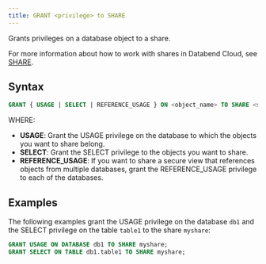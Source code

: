 ```yaml
---
title: GRANT <privilege> to SHARE
---
```


Grants privileges on a database object to a share.

For more information about how to work with shares in Databend Cloud, see [SHARE](index.md).

## Syntax

```sql
GRANT { USAGE | SELECT | REFERENCE_USAGE } ON <object_name> TO SHARE <share_name>;
```

WHERE:

- **USAGE**: Grant the USAGE privilege on the database to which the objects you want to share belong.
- **SELECT**: Grant the SELECT privilege to the objects you want to share.
- **REFERENCE_USAGE**: If you want to share a secure view that references objects from multiple databases, grant the REFERENCE_USAGE privilege to each of the databases.

## Examples

The following examples grant the USAGE privilege on the database `db1` and the SELECT privilege on the table `table1` to the share `myshare`:

```sql
GRANT USAGE ON DATABASE db1 TO SHARE myshare;
GRANT SELECT ON TABLE db1.table1 TO SHARE myshare;
```
